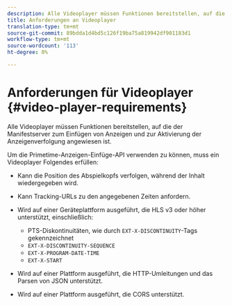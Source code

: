 ```yaml
---
description: Alle Videoplayer müssen Funktionen bereitstellen, auf die der Manifestserver zum Einfügen von Anzeigen und zur Aktivierung der Anzeigenverfolgung angewiesen ist.
title: Anforderungen an Videoplayer
translation-type: tm+mt
source-git-commit: 89bdda1d4bd5c126f19ba75a819942df901183d1
workflow-type: tm+mt
source-wordcount: '113'
ht-degree: 0%

---
```



# Anforderungen für Videoplayer {#video-player-requirements}

Alle Videoplayer müssen Funktionen bereitstellen, auf die der Manifestserver zum Einfügen von Anzeigen und zur Aktivierung der Anzeigenverfolgung angewiesen ist.

Um die Primetime-Anzeigen-Einfüge-API verwenden zu können, muss ein Videoplayer Folgendes erfüllen:

* Kann die Position des Abspielkopfs verfolgen, während der Inhalt wiedergegeben wird.
* Kann Tracking-URLs zu den angegebenen Zeiten anfordern.
* Wird auf einer Geräteplattform ausgeführt, die HLS v3 oder höher unterstützt, einschließlich:

   * PTS-Diskontinuitäten, wie durch `EXT-X-DISCONTINUITY`-Tags gekennzeichnet
   * `EXT-X-DISCONTINUITY-SEQUENCE`
   * `EXT-X-PROGRAM-DATE-TIME`
   * `EXT-X-START`

* Wird auf einer Plattform ausgeführt, die HTTP-Umleitungen und das Parsen von JSON unterstützt.
* Wird auf einer Plattform ausgeführt, die CORS unterstützt.